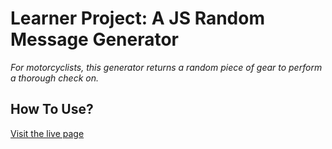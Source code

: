 Learner Project: A JS Random Message Generator
===
_For motorcyclists, this generator returns a random piece of gear to perform a thorough check on._

How To Use?
---
[Visit the live page](https://teambidii.co.ke)
